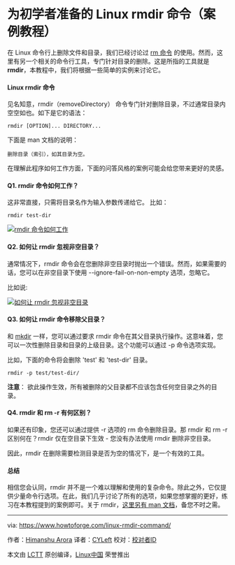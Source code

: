 为初学者准备的 Linux rmdir 命令（案例教程）
======

在 Linux 命令行上删除文件和目录，我们已经讨论过 [rm 命令][1] 的使用。然而，这里有另一个相关的命令行工具，专门针对目录的删除。这是所指的工具就是 **rmdir**，本教程中，我们将根据一些简单的实例来讨论它。

#### Linux rmdir 命令

见名知意，rmdir（removeDirectory） 命令专门针对删除目录，不过通常目录内空空如也。如下是它的语法：

```
rmdir [OPTION]... DIRECTORY...
```

下面是 man 文档的说明：
```
删除目录（索引），如其目录为空。

```

在理解此程序如何工作方面，下面的问答风格的案例可能会给您带来更好的灵感。 

#### Q1. rmdir 命令如何工作？ 

这非常直接，只需将目录名作为输入参数传递给它。
比如：

```
rmdir test-dir
```

[![rmdir 命令如何工作][2]][3]

#### Q2. 如何让 rmdir 忽视非空目录？

通常情况下，rmdir 命令会在您删除非空目录时抛出一个错误。然而，如果需要的话，您可以在非空目录下使用 --ignore-fail-on-non-empty 选项，忽略它。

比如说:

[![如何让 rmdir 忽视非空目录][4]][5]

#### Q3. 如何让 rmdir 命令移除父目录？

和 [mkdir][6] 一样，您可以通过要求 rmdir 命令在其父目录执行操作。这意味着，您可以一次性删除目录和目录的上级目录。这个功能可以通过 -p 命令选项实现。

比如，下面的命令将会删除 'test' 和 'test-dir' 目录。

```
rmdir -p test/test-dir/
```

**注意**： 欲此操作生效，所有被删除的父目录都不应该包含任何空目录之外的目录。

#### Q4. rmdir 和 rm -r 有何区别？

如果还有印象，您还可以通过提供 -r 选项的 rm 命令删除目录。那 rmdir 和 rm -r 区别何在？rmdir 仅在空目录下生效 - 您没有办法使用 rmdir 删除非空目录。

因此，rmdir 在删除需要检测目录是否为空的情况下，是一个有效的工具。

#### 总结

相信您会认同，rmdir 并不是一个难以理解和使用的复杂命令。除此之外，它仅提供少量命令行选项。在此，我们几乎讨论了所有的选项，如果您想掌握的更好，练习在本教程提到的案例即可。关于 rmdir，[这里另有 man 文档][7]，备您不时之需。

--------------------------------------------------------------------------------

via: https://www.howtoforge.com/linux-rmdir-command/

作者：[Himanshu Arora][a]
译者：[CYLeft](https://github.com/CYLeft)
校对：[校对者ID](https://github.com/校对者ID)

本文由 [LCTT](https://github.com/LCTT/TranslateProject) 原创编译，[Linux中国](https://linux.cn/) 荣誉推出

[a]:https://www.howtoforge.com
[1]:https://www.howtoforge.com/linux-rm-command/
[2]:https://www.howtoforge.com/images/command-tutorial/rm-basic-usage1.png
[3]:https://www.howtoforge.com/images/command-tutorial/big/rm-basic-usage1.png
[4]:https://www.howtoforge.com/images/command-tutorial/rmdir-ignore-nonempty.png
[5]:https://www.howtoforge.com/images/command-tutorial/big/rmdir-ignore-nonempty.png
[6]:https://www.howtoforge.com/linux-mkdir-command/
[7]:https://linux.die.net/man/1/rmdir

